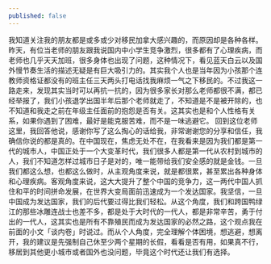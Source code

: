```yaml
---
published: false
---
```

我知道关注我的朋友都是或多或少对移民加拿大感兴趣的，而原因却是各种各样。昨天，有位当老师的朋友跟我说国内中小学生竞争激烈，很多都有了心理疾病，而老师也几乎天天加班，很多身体也出现了问题，这种情况下，看见蓝天白云以及国外慢节奏生活的描述无疑是有巨大吸引力的。其实我个人也是当年因为小孩那个连教师资格证都没有的班主任三天两头打电话找我麻烦一气之下移民的。不过我这一路走来，发现其实当时可以再抗一抗的，因为很多家长对那么老师都很不满，都已经举报了，我们小孩退学出国半年后那个老师就走了，不知道是不是被开除的，也不知道和我走之前在年级主任面前的抱怨是否有关。这其实也是和个人性格有关系，如果你遇到了困难，最好是能克服苦难，而不是一味逃避它。
回到这位老师这里，我回答他说，感谢你写了这么掏心的话给我，非常谢谢您的分享和信任，我确信你说的都是真的。在中国现在，焦虑无处不在，在我看来是因为我们都是第一代的城市人，中国正处于一个大变革时代，我们很多人都是第一代从农村到城市的人，我们不知道怎样过城市日子是对的，唯一能带给我们安全感的就是金钱。一旦我们都这么想，也都这么做时，从主观角度来说，就是都很累，甚至累出各种身体和心理疾病。客观角度来说，这大大提升了整个中国的竞争力，这一两代中国人抓住和平的时间拼命发展，在世界大变局面前迅速成为一个发达国家。我坚信，一旦中国成为发达国家，我们的后代要过得比我们轻松。从这个角度，我们和跨国鸭绿江的那些冰雕连战士也差不多，都是处于大时代的一代人，都是非常辛苦，勇于付出的一代人，这其实也是所有不靠殖民而成为发达国家的必然之路，这个观点我在前面的小文「谈内卷」时说过。而从个人角度，完全理解个体困境，想逃避，想离开，我的建议是先强制自己休至少两个星期的长假，看看是否有用，如果真不行，移居到其他更小城市或者国外也没问题，毕竟这个时代还让我们有选择。

